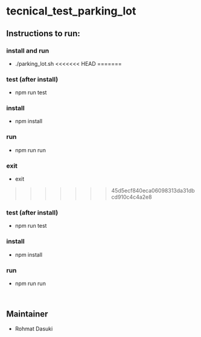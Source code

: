 # tecnical_test_parking_lot

## Instructions to run: 
### install and run
- ./parking_lot.sh
<<<<<<< HEAD
=======

### test (after install)
- npm run test

### install
- npm install

### run
- npm run run

### exit
- exit
>>>>>>> 45d5ecf840eca06098313da31dbcd910c4c4a2e8

### test (after install)
- npm run test

### install
- npm install

### run
- npm run run
<br/>

## Maintainer

- Rohmat Dasuki
